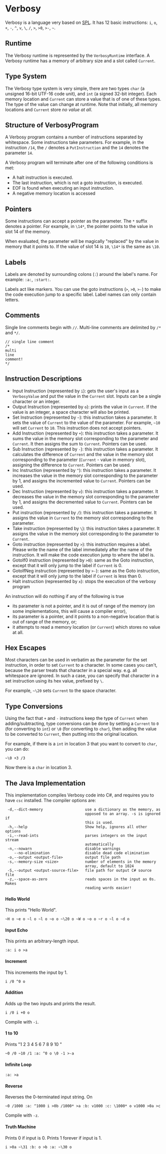 # Verbosy

Verbosy is a language very based on [SPL](https://github.com/Sweeper777/SPL-Compiler). It has 12 basic instructions: `i`, `o`, `+`, `-`, `^`, `v`, `\`, `/`, `>`, `>0`, `>-`, `~`.


## Runtime

The Verbosy runtime is represented by the `VerbosyRuntime` interface. A Verbosy runtime has a memory of arbitrary size and a slot called `Current`.

## Type System

The Verbosy type system is very simple, there are two types `char` (a  unsigned 16-bit UTF-16 code unit), and `int` (a signed 32-bit integer). Each memory location and `Current` can store a value that is of one of these types. The type of the value can change at runtime. Note that initially, all memory locations and `Current` store _no value at all_.

## Structure of VerbosyProgram

A Verbosy program contains a number of instructions separated by whitespace. Some instructions take parameters. For example, in the instruction `/14`, the `/` denotes a `PutInstruction` and the `14` denotes the parameter `14`.

A Verbosy program will terminate after one of the following conditions is met:

- A halt instruction is executed.
- The last instruction, which is not a goto instruction, is executed.
- EOF is found when executing an input instruction.
- A negative memory location is accessed

## Pointers

Some instructions can accept a pointer as the parameter. The `*` suffix denotes a pointer. For example, in `\14*`, the pointer points to the value in slot 14 of the memory.

When evaluated, the parameter will be magically "replaced" by the value in memory that it points to. If the value of slot 14 is `10`, `\14*` is the same as `\10`.

## Labels

Labels are denoted by surrounding colons (`:`) around the label's name. For example: `:a:`, `:start:`.

Labels act like markers. You can use the goto instructions (`>`, `>0`, `>-`) to make the code execution jump to a specific label. Label names can only contain letters.

## Comments

Single line comments begin with `//`. Multi-line comments are delimited by `/*` and `*/`. 

```
// single line comment
/*
multi
line
comment!
*/
```

## Instruction Descriptions

- Input Instruction (represented by `i`): gets the user's input as a `VerbosyValue` and put the value in the `Current` slot. Inputs can be a single character or an integer.
- Output Instruction (represented by `o`): prints the value in `Current`. If the value is an integer, a space character will also be printed.
- Set Instruction (represented by `~`): this instruction takes  a parameter. It sets the value of `Current` to the value of the parameter. For example, `~10` will set `Current` to `10`. This instruction does not accept pointers.
- Add Instruction (represented by `+`): this instruction takes a parameter. It sums the value in the memory slot corresponding to the parameter and `Current`. It then assigns the sum to `Current`. Pointers can be used.
- Sub Instruction (represented by `-`): this instruction takes a parameter. It calculates the difference of `Current` and the value in the memory slot corresponding to the parameter (`Current` - value in memory slot), assigning the difference to `Current`. Pointers can be used.
- Inc Instruction (represented by `^`): this instruction takes a parameter. It increases the value in the memory slot corresponding to the parameter by 1, and assigns the incremented value to `Current`. Pointers can be used.
- Dec Instruction (represented by `v`): this instruction takes a parameter. It decreases the value in the memory slot corresponding to the parameter by 1, and assigns the decremented value to `Current`. Pointers can be used.
- Put instruction (represented by `/`): this instruction takes a parameter. It assigns the value in `Current` to the memory slot corresponding to the parameter.
- Take instruction (represented by `\`): this instruction takes a parameter. It assigns the value in the memory slot corresponding to the parameter to `Current`.
- Goto instruction (represented by `>`): this instruction requires a label. Please write the name of the label immediately after the name of the instruction. It will make the code execution jump to where the label is.
- GotoIf0 instruction (represented by `>0`): same as the Goto instruction, except that it will only jump to the label if `Current` is 0.
- GotoIfNeg instruction (represented by `>-`): same as the Goto instruction, except that it will only jump to the label if `Current` is less than 0.
- Halt instruction (represented by `x`): stops the execution of the verbosy program

An instruction will do nothing if any of the following is true

- its parameter is not a pointer, and it is out of range of the memory (on some implementations, this will cause a compiler error),
- its parameter is a pointer, and it points to a non-negative location that is out of range of the memory, or;
- it attempts to read a memory location (or `Current`) which stores no value at all.

## Hex Escapes

Most characters can be used in verbatim as the parameter for the set instruction, in order to set `Current` to a character. In some cases you can't, because the parser treats that character in a special way. e.g. all whitespace are ignored. In such a case, you can specify that character in a set instruction using its hex value, prefixed by `\`.

For example, `~\20` sets `Current` to the space character.

## Type Conversions

Using the fact that `+` and `-` instructions keep the type of `Current` when adding/subtracting, type conversions can be done by setting a `Current` to `0` (for converting to `int`) or `\0` (for converting to `char`), then adding the value to be converted to `Current`, then putting into the original location.

For example, if there is a `int` in location 3 that you want to convert to `char`, you can do:

```
~\0 +3 /3
```

Now there is a `char` in location 3.

## The Java Implementation

This implementation compiles Verbosy code into C#, and requires you to have `csc` installed. The compiler options are:

```
 -d,--dict-memory                   use a dictionary as the memory, as
                                    opposed to an array. -s is ignored if
                                    this is used.
 -h,--help                          Show help, ignores all other options
 -i,--read-ints                     parses integers on the input stream
                                    automatically
 -n,--nowarn                        disable warnings
    --no-elimination                disable dead code elimination
 -o,--output <output-file>          output file path
 -s,--memory-size <size>            number of elements in the memory
                                    array, default to 1024
 -S,--output <output-source-file>   file path for output C# source file
 -z,--space-as-zero                 reads spaces in the input as 0s. Makes
                                    reading words easier!
```

#### Hello World

This prints "Hello World".

    ~H o ~e o ~l o ~l o ~o o ~\20 o ~W o ~o o ~r o ~l o ~d o
    
#### Input Echo

This prints an arbitrary-length input.

    :a: i o >a
    
#### Increment

This increments the input by 1.

    i /0 ^0 o
    
#### Addition

Adds up the two inputs and prints the result.

    i /0 i +0 o

Compile with `-i`.
    
#### 1 to 10

Prints "1 2 3 4 5 6 7 8 9 10 "

    ~0 /0 ~10 /1 :a: ^0 o \0 -1 >-a
    
#### Infinite Loop

    :a: >a
    
#### Reverse

Reverses the 0-terminated input string. On

    ~0 /1000 :a: ^1000 i >0b /1000* >a :b: v1000 :c: \1000* o v1000 >0a >c
    
Compile with `-z`.

#### Truth Machine

Prints 0 if input is 0. Prints 1 forever if input is 1.

    i >0a ~\31 :b: o >b :a: ~\30 o
